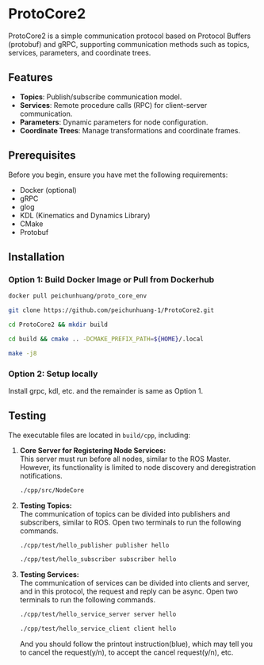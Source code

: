 # ProtoCore2

ProtoCore2 is a simple communication protocol based on Protocol Buffers (protobuf) and gRPC, supporting communication methods such as topics, services, parameters, and coordinate trees.

## Features

- **Topics**: Publish/subscribe communication model.
- **Services**: Remote procedure calls (RPC) for client-server communication. 
- **Parameters**: Dynamic parameters for node configuration.
- **Coordinate Trees**: Manage transformations and coordinate frames.

## Prerequisites

Before you begin, ensure you have met the following requirements:

- Docker (optional)
- gRPC
- glog
- KDL (Kinematics and Dynamics Library)
- CMake
- Protobuf

## Installation

### Option 1: Build Docker Image or Pull from Dockerhub
```bash
docker pull peichunhuang/proto_core_env
```
```bash
git clone https://github.com/peichunhuang-1/ProtoCore2.git
```
```bash
cd ProtoCore2 && mkdir build
```
```bash
cd build && cmake .. -DCMAKE_PREFIX_PATH=${HOME}/.local
```
```bash
make -j8
```

### Option 2: Setup locally

Install grpc, kdl, etc. and the remainder is same as Option 1.

## Testing

The executable files are located in `build/cpp`, including:

1. **Core Server for Registering Node Services:** <br>
   This server must run before all nodes, similar to the ROS Master. However, its functionality is limited to node discovery and deregistration notifications.
   ```bash
   ./cpp/src/NodeCore
   ```
2. **Testing Topics:** <br>
   The communication of topics can be divided into publishers and subscribers, similar to ROS. Open two terminals to run the following commands.
   ```bash
   ./cpp/test/hello_publisher publisher hello
   ```
   ```bash
   ./cpp/test/hello_subscriber subscriber hello
   ```
3. **Testing Services:** <br>
   The communication of services can be divided into clients and server, and in this protocol, the request and reply can be async. Open two terminals to run the following commands.
   ```bash
   ./cpp/test/hello_service_server server hello
   ```
   ```bash
   ./cpp/test/hello_service_client client hello
   ```
   And you should follow the printout instruction(blue), which may tell you to cancel the request(y/n), to accept the cancel request(y/n), etc.
